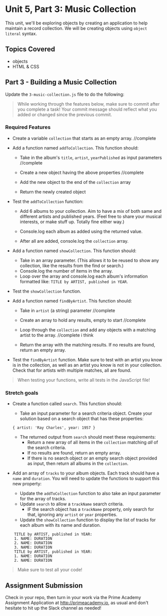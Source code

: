 # Unit 5, Part 3: Music Collection

This unit, we'll be exploring objects by creating an application to help maintain a record collection. We will be creating objects using `object literal` syntax.

## Topics Covered

- objects
- HTML & CSS

## Part 3 - Building a Music Collection

Update the `3-music-collection.js` file to do the following:

> While working through the features below, make sure to commit after you complete a task! Your commit message should reflect what you added or changed since the previous commit.

### Required Features

- Create a variable `collection` that starts as an empty array.
  //complete

- Add a function named `addToCollection`. This function should:

  - Take in the album's `title`, `artist`, `yearPublished` as input parameters
    //complete

  - Create a new object having the above properties
    //complete

  - Add the new object to the end of the `collection` array

  - Return the newly created object

- Test the `addToCollection` function:

  - Add 6 albums to your collection. Aim to have a mix of both same and different artists and published years. (Feel free to share your musical interests, or make stuff up. Totally fine either way.)
  - Console.log each album as added using the returned value.

  - After all are added, console.log the `collection` array.

- Add a function named `showCollection`. This function should:

  - Take in an array parameter. (This allows it to be reused to show any collection, like the results from the find or search.)
  - Console.log the number of items in the array.
  - Loop over the array and console.log each album's information formatted like: `TITLE by ARTIST, published in YEAR`.

- Test the `showCollection` function.

- Add a function named `findByArtist`. This function should:

  - Take in `artist` (a string) parameter
  //complete

  - Create an array to hold any results, empty to start
  //complete

  - Loop through the `collection` and add any objects with a matching artist to the array.
  //complete i think 
  
  - Return the array with the matching results. If no results are found, return an empty array.

- Test the `findByArtist` function. Make sure to test with an artist you know is in the collection, as well as an artist you know is not in your collection. Check that for artists with multiple matches, all are found.

> When testing your functions, write all tests in the JavaScript file!

### Stretch goals

- Create a function called `search`. This function should:

  - Take an input parameter for a search criteria object. Create your solution based on a search object that has these properties:

  ```
  { artist: 'Ray Charles', year: 1957 }
  ```

  - The returned output from `search` should meet these requirements:
    - Return a new array of all items in the `collection` matching _all_ of the search criteria.
    - If no results are found, return an empty array.
    - If there is no search object or an empty search object provided as input, then return all albums in the `collection`.

- Add an array of `tracks` to your album objects. Each track should have a `name` and `duration`. You will need to update the functions to support this new property:
  - Update the `addToCollection` function to also take an input parameter for the array of tracks.
  - Update `search` to allow a `trackName` search criteria.
    - IF the search object has a `trackName` property, only search for that, ignoring any `artist` or `year` properties.
  - Update the `showCollection` function to display the list of tracks for each album with its name and duration.

```
    TITLE by ARTIST, published in YEAR:
    1. NAME: DURATION
    2. NAME: DURATION
    3. NAME: DURATION
    TITLE by ARTIST, published in YEAR:
    1. NAME: DURATION
    2. NAME: DURATION
```

> Make sure to test all your code!

## Assignment Submission

Check in your repo, then turn in your work via the Prime Academy Assignment Application at http://primeacademy.io, as usual and don't hesitate to hit up the Slack channel as needed!
